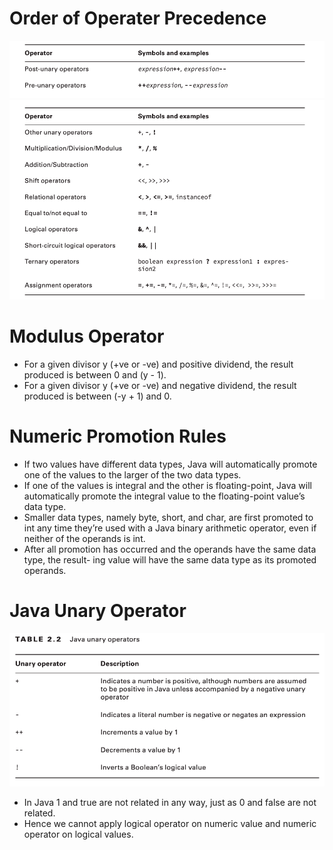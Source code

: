 # Order of Operater Precedence
![Order of Operator Precedence](operator-precedence-1.png "Order of Operator Precedence")
![Order of Operator Precedence](operator-precedence-2.png "Order of Operator Precedence")

# Modulus Operator
- For a given divisor y (+ve or -ve) and positive dividend, the result produced is between 0 and (y - 1).
- For a given divisor y (+ve or -ve) and negative dividend, the result produced is between (-y + 1) and 0.

# Numeric Promotion Rules
- If two values have different data types, Java will automatically promote one of the values to the larger of the two data types.
- If one of the values is integral and the other is floating-point, Java will automatically promote the integral value to the floating-point value’s data type.
- Smaller data types, namely byte, short, and char, are first promoted to int any time they’re used with a Java binary arithmetic operator, even if neither of the operands is int.
- After all promotion has occurred and the operands have the same data type, the result- ing value will have the same data type as its promoted operands.

# Java Unary Operator
![Java Unary Operator](unary-operator.png "Unary Operator")
- In Java 1 and true are not related in any way, just as 0 and false are not related.
- Hence we cannot apply logical operator on numeric value and numeric operator on logical values.